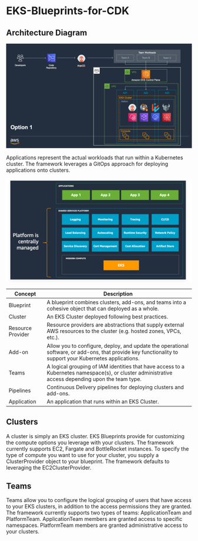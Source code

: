# EKS-Blueprints-for-CDK
## Architecture Diagram
![Architecture for EKS Blueprints](./Images/EKS.png)

Applications represent the actual workloads that run within a Kubernetes cluster. The framework leverages a GitOps approach for deploying applications onto clusters.

![Architecture for EKS Blueprints](./Images/EKS_2.png)

| Concept | Description |
| --- | --- |
| Blueprint | A blueprint combines clusters, add-ons, and teams into a cohesive object that can deployed as a whole. |
| Cluster | An EKS Cluster deployed following best practices. |
| Resource Provider | Resource providers are abstractions that supply external AWS resources to the cluster (e.g. hosted zones, VPCs, etc.). |
| Add-on | Allow you to configure, deploy, and update the operational software, or add-ons, that provide key functionality to support your Kubernetes applications. |
| Teams | A logical grouping of IAM identities that have access to a Kubernetes namespace(s), or cluster administrative access depending upon the team type. |
| Pipelines | Continuous Delivery pipelines for deploying clusters and add-ons. |
| Application | An application that runs within an EKS Cluster. |

## Clusters
A cluster is simply an EKS cluster. EKS Blueprints provide for customizing the compute options you leverage with your clusters. The framework currently supports EC2, Fargate and BottleRocket instances. To specify the type of compute you want to use for your cluster, you supply a ClusterProvider object to your blueprint. The framework defaults to leveraging the EC2ClusterProvider.

## Teams

Teams allow you to configure the logical grouping of users that have access to your EKS clusters, in addition to the access permissions they are granted. The framework currently supports two types of teams: ApplicationTeam and PlatformTeam. ApplicationTeam members are granted access to specific namespaces. PlatformTeam members are granted administrative access to your clusters.
